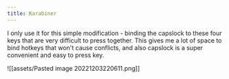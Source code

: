 ```yaml
---
title: Karabiner
---
```

I only use it for this simple modification - binding the capslock to these four keys that are very difficult to press together. This gives me a lot of space to bind hotkeys that won't cause conflicts, and also capslock is a super convenient and easy to press key.

![[assets/Pasted image 20221203220611.png]]